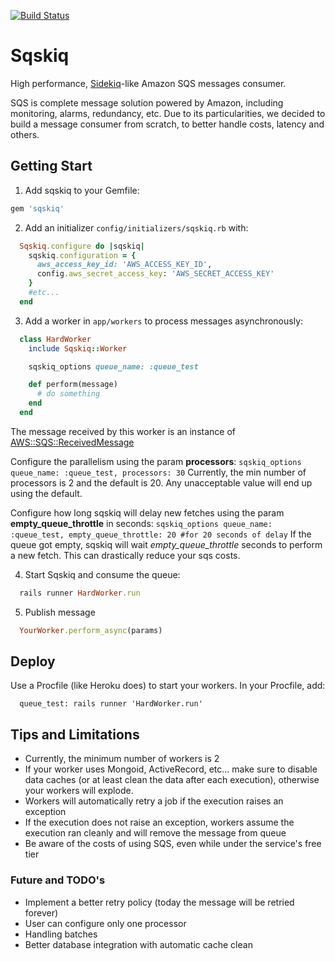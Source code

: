 [![Build Status](https://travis-ci.org/ricardolazaro/sqskiq.png?branch=master)](https://travis-ci.org/erichmachado/sqskiq)

Sqskiq
======

High performance, [Sidekiq](https://github.com/mperham/sidekiq)-like Amazon SQS messages consumer.

SQS is complete message solution powered by Amazon, including monitoring, alarms, redundancy, etc. 
Due to its particularities, we decided to build a message consumer from scratch, to better handle costs, latency and others.

Getting Start
-------------

1.  Add sqskiq to your Gemfile:

  ```ruby
  gem 'sqskiq'
  ```
2.  Add an initializer `config/initializers/sqskiq.rb` with:


  ```ruby
    Sqskiq.configure do |sqskiq|
      sqskiq.configuration = {
        aws_access_key_id: 'AWS_ACCESS_KEY_ID',
        config.aws_secret_access_key: 'AWS_SECRET_ACCESS_KEY'
      }
      #etc...
    end
  ```

3. Add a worker in `app/workers` to process messages asynchronously:

  ```ruby
    class HardWorker
      include Sqskiq::Worker

      sqskiq_options queue_name: :queue_test

      def perform(message)
        # do something
      end
    end
  ```
  The message received by this worker is an instance of [AWS::SQS::ReceivedMessage](http://docs.aws.amazon.com/AWSRubySDK/latest/AWS/SQS/ReceivedMessage.html)

  Configure the parallelism using the param **processors**: `sqskiq_options queue_name: :queue_test, processors: 30`
  Currently, the min number of processors is 2 and the default is 20. Any unacceptable value will end up using the default. 	
  
  Configure how long sqskiq will delay new fetches using the param **empty_queue_throttle** in seconds:
  `sqskiq_options queue_name: :queue_test, empty_queue_throttle: 20 #for 20 seconds of delay`
  If the queue got empty, sqskiq will wait *empty_queue_throttle* seconds to perform a new fetch. This can drastically reduce your sqs costs.
  

4. Start Sqskiq and consume the queue:

  ```ruby
    rails runner HardWorker.run
  ```
  
5. Publish message

  ```ruby
    YourWorker.perform_async(params)
  ```

Deploy
------

Use a Procfile (like Heroku does) to start your workers. In your Procfile, add:

```
  queue_test: rails runner 'HardWorker.run'
```

Tips and Limitations
--------------------

* Currently, the minimum number of workers is 2
* If your worker uses Mongoid, ActiveRecord, etc... make sure to disable data caches (or at least clean the data after each execution), otherwise your workers will explode.
* Workers will automatically retry a job if the execution raises an exception
* If the execution does not raise an exception, workers assume the execution ran cleanly and will remove the message from queue 
* Be aware of the costs of using SQS, even while under the service's free tier

### Future and TODO's

* Implement a better retry policy (today the message will be retried forever)
* User can configure only one processor
* Handling batches
* Better database integration with automatic cache clean
